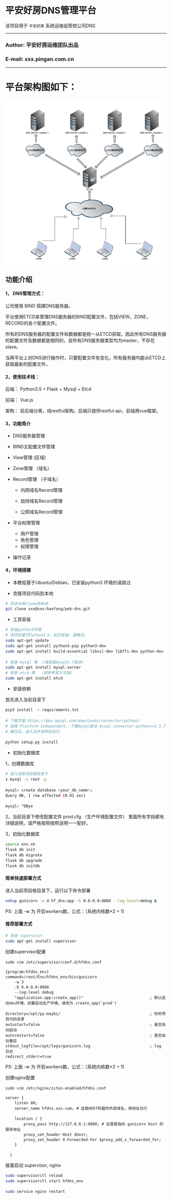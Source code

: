 平安好房DNS管理平台
===========================
该项目用于 `平安好房` 系统运维组管控公司DNS 
****
### Author: 平安好房运维团队出品
### E-mail: xxx.pingan.com.cn
****

# 平台架构图如下：

![dns](/dns.jpg "DNS平台架构图")

功能介绍
------

#### 1， DNS管理方式：

公司使用 BIND 搭建DNS服务器。

平台使用ETCD来管理DNS服务器的BIND配置文件，包括VIEW，ZONE，RECORD的各个配置文件。

所有的DNS服务器的配置文件和数据都是统一从ETCD获取，因此所有DNS服务器的配置文件及数据都是相同的，且所有DNS服务器类型均为master，不存在slave。

当再平台上对DNS进行操作时，只要配置文件有变化，所有服务器均能从ETCD上获取最新的配置文件。

#### 2，使用技术栈：

后端： Python3.5 + Flask + Mysql + Etcd

前端： Vue.js

架构： 前后端分离，纯restful架构，后端只提供restful api，前端用vue框架。


#### 3，功能简介

* DNS服务器管理

* BIND主配置文件管理

* View管理 (区域)

* Zone管理 （域名）

* Record管理 （子域名）

    * 内网域名Record管理

    * 劫持域名Record管理

    * 公网域名Record管理

* 平台权限管理
    * 用户管理
    * 角色管理 
    * 权限管理 

* 操作记录


#### 4，环境搭建

* 本教程基于Ubuntu/Debian，已安装python3 环境的请跳过

* 克隆项目代码到本地
```bash
# 将本仓库clone到本地
git clone xxx@xxx:haofang/peb-dns.git
```

* 工具安装
```bash
# 安装python3环境
# 本项目基于Python3.5，如已安装，请略过。
sudo apt-get update
sudo apt-get install python3-pip python3-dev
sudo apt-get install build-essential libssl-dev libffi-dev python-dev

# 安装 mysql 略  (请安装mysql5.7版本)
sudo apt-get install mysql-server
# 安装 etcd 略  （请参考官方文档）
sudo apt-get install etcd

```

* 安装依赖

首先进入当前目录下
```bash
pip3 install -r requirements.txt

# 下载页面 https://dev.mysql.com/downloads/connector/python/
# 选择 Platform Independent, 下载mysql驱动 mysql-connector-python==2.1.7
# 解压后，进入文件夹然后运行

python setup.py install

```


* 初始化数据库

1，创建数据库
```bash
# 进入当前项目根目录下
❯ mysql -u root -p

mysql> create database <your_db_name>;
Query OK, 1 row affected (0.01 sec)

mysql> ^DBye
```

2，当前目录下修改配置文件 
prod.cfg （生产环境配置文件）
里面所有字段都有详细说明，请严格按照按照说明一一配好。


3，初始化数据库
```bash
source env.sh
flask db init
flask db migrate
flask db upgrade
flask db initdb
```


#### 简单快速部署方式

进入当前项目根目录下，运行以下命令部署
```bash
nohup gunicorn -w 4 hf_dns:app -b 0.0.0.0:8080 --log-level=debug &
```
PS: 上面 -w 为 开启workers数，公式：（系统内核数*2 + 1)



#### 推荐部署方式
```bash
# 安装 supervisor
sudo apt-get install supervisor

```
创建supervisor配置

`sudo vim /etc/supervisor/conf.d/hfdns.conf`
```
[program:hfdns_env]
command=/root/Env/hfdns_env/bin/gunicorn
    -w 3
    -b 0.0.0.0:8080
    --log-level debug
    "application.app:create_app()"                             ; 默认启动dev环境，如要启动生产环境，请改为 create_app('prod')

directory=/opt/py-maybi/                                       ; 你的项目代码目录
autostart=false                                                ; 是否自动启动
autorestart=false                                              ; 是否自动重启
stdout_logfile=/opt/logs/gunicorn.log                          ; log 日志
redirect_stderr=true
```
PS: 上面 -w 为 开启workers数，公式：（系统内核数*2 + 1)

创建nginx配置

`sudo vim /etc/nginx/sites-enabled/hfdns.conf`

```nginx
server {
    listen 80;
    server_name hfdns.xxx.com; # 这是HOST机器的外部域名，用地址也行

    location / {
        proxy_pass http://127.0.0.1:8080; # 这里是指向 gunicorn host 的服务地址
        proxy_set_header Host $host;
        proxy_set_header X-Forwarded-For $proxy_add_x_forwarded_for;
    }

  }
```

接着启动 supervisor, nginx
```bash
sudo supervisorctl reload
sudo supervisorctl start hfdns_env

sudo service nginx restart
```








